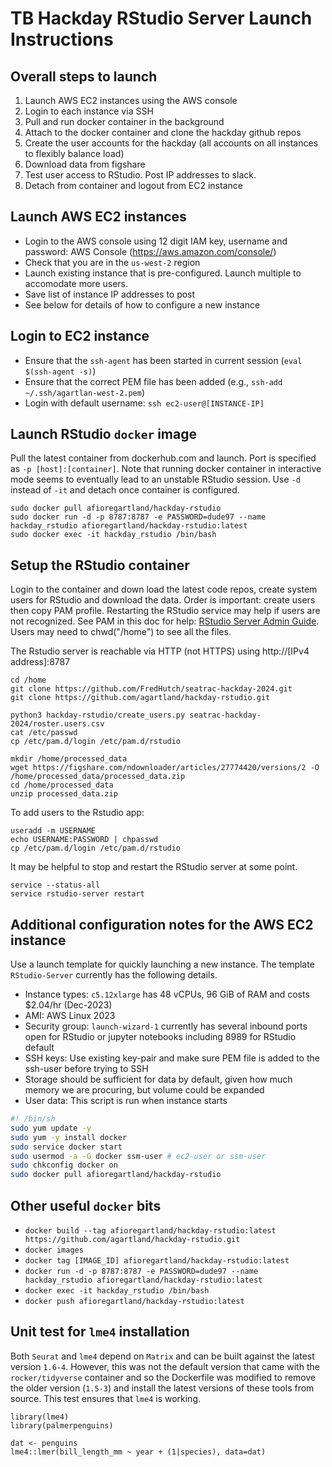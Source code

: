 # TB Hackday RStudio Server Launch Instructions

## Overall steps to launch
1. Launch AWS EC2 instances using the AWS console
2. Login to each instance via SSH
3. Pull and run docker container in the background
4. Attach to the docker container and clone the hackday github repos
5. Create the user accounts for the hackday (all accounts on all instances to flexibly balance load)
6. Download data from figshare
7. Test user access to RStudio. Post IP addresses to slack.
8. Detach from container and logout from EC2 instance


## Launch AWS EC2 instances
 - Login to the AWS console using 12 digit IAM key, username and password: AWS Console (https://aws.amazon.com/console/)
 - Check that you are in the `us-west-2` region
 - Launch existing instance that is pre-configured. Launch multiple to accomodate more users.
 - Save list of instance IP addresses to post
 - See below for details of how to configure a new instance

## Login to EC2 instance
 - Ensure that the `ssh-agent` has been started in current session (`eval $(ssh-agent -s)`)
 - Ensure that the correct PEM file has been added (e.g., `ssh-add ~/.ssh/agartlan-west-2.pem`)
 - Login with default username: `ssh ec2-user@[INSTANCE-IP]`

## Launch RStudio `docker` image
Pull the latest container from dockerhub.com and launch. Port is specified as `-p [host]:[container]`. Note that running docker container in interactive mode seems to eventually lead to an unstable RStudio session. Use `-d` instead of `-it` and detach once container is configured.

```
sudo docker pull afioregartland/hackday-rstudio
sudo docker run -d -p 8787:8787 -e PASSWORD=dude97 --name hackday_rstudio afioregartland/hackday-rstudio:latest
sudo docker exec -it hackday_rstudio /bin/bash
```

## Setup the RStudio container

Login to the container and down load the latest code repos, create system users for RStudio and download the data. Order is important: create users then copy PAM profile. Restarting the RStudio service may help if users are not recognized. See PAM in this doc for help: [RStudio Server Admin Guide](https://s3.amazonaws.com/rstudio-server/rstudio-server-pro-0.98.1074-admin-guide.pdf). Users may need to chwd("/home") to see all the files.

The Rstudio server is reachable via HTTP (not HTTPS) using http://[IPv4 address]:8787

```
cd /home
git clone https://github.com/FredHutch/seatrac-hackday-2024.git
git clone https://github.com/agartland/hackday-rstudio.git

python3 hackday-rstudio/create_users.py seatrac-hackday-2024/roster.users.csv
cat /etc/passwd
cp /etc/pam.d/login /etc/pam.d/rstudio

mkdir /home/processed_data
wget https://figshare.com/ndownloader/articles/27774420/versions/2 -O /home/processed_data/processed_data.zip
cd /home/processed_data
unzip processed_data.zip
```

To add users to the Rstudio app:
```
useradd -m USERNAME
echo USERNAME:PASSWORD | chpasswd
cp /etc/pam.d/login /etc/pam.d/rstudio
```

It may be helpful to stop and restart the RStudio server at some point.
```
service --status-all
service rstudio-server restart
```

## Additional configuration notes for the AWS EC2 instance
Use a launch template for quickly launching a new instance. The template `RStudio-Server` currently has the following details.
 - Instance types: `c5.12xlarge` has 48 vCPUs, 96 GiB of RAM and costs $2.04/hr (Dec-2023)
 - AMI: AWS Linux 2023
 - Security group: `launch-wizard-1` currently has several inbound ports open for RStudio or jupyter notebooks including 8989 for RStudio default
 - SSH keys: Use existing key-pair and make sure PEM file is added to the ssh-user before trying to SSH
 - Storage should be sufficient for data by default, given how much memory we are procuring, but volume could be expanded
 - User data: This script is run when instance starts
 
 ```bash
 #! /bin/sh
sudo yum update -y
sudo yum -y install docker
sudo service docker start
sudo usermod -a -G docker ssm-user # ec2-user or ssm-user
sudo chkconfig docker on
sudo docker pull afioregartland/hackday-rstudio
```

## Other useful `docker` bits
 - `docker build --tag afioregartland/hackday-rstudio:latest https://github.com/agartland/hackday-rstudio.git`
 - `docker images`
 - `docker tag [IMAGE_ID] afioregartland/hackday-rstudio:latest`
 - `docker run -d -p 8787:8787 -e PASSWORD=dude97 --name hackday_rstudio afioregartland/hackday-rstudio:latest`
 - `docker exec -it hackday_rstudio /bin/bash`
 - `docker push afioregartland/hackday-rstudio:latest`

## Unit test for `lme4` installation

Both `Seurat` and `lme4` depend on `Matrix` and can be built against the latest version `1.6-4`. However, this was not the default version that came with the `rocker/tidyverse` container and so the Dockerfile was modified to remove the older version (`1.5-3`) and install the latest versions of these tools from source. This test ensures that `lme4` is working.

```
library(lme4)
library(palmerpenguins)

dat <- penguins
lme4::lmer(bill_length_mm ~ year + (1|species), data=dat)
```

